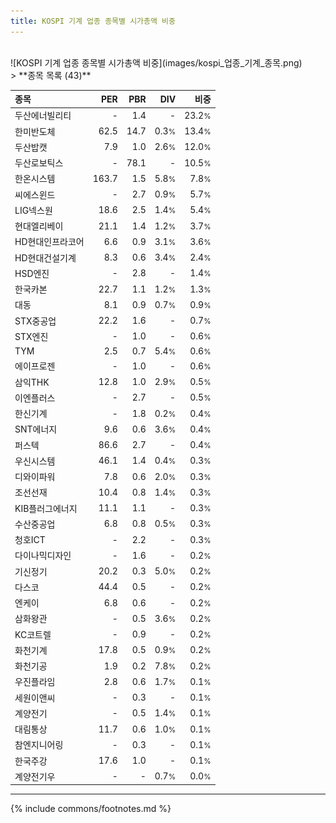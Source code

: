 ```yaml
---
title: KOSPI 기계 업종 종목별 시가총액 비중
---
```

<br>
![KOSPI 기계 업종 종목별 시가총액 비중](images/kospi_업종_기계_종목.png)
<br>
> **종목 목록 (43)**<a id="list"></a>

| **종목** | **PER** | **PBR** | **DIV** | **비중** |
| :------- | ------: | ------: | ------: | -------: |
| 두산에너빌리티 | - | 1.4 | - | 23.2<small>%</small> |
| 한미반도체 | 62.5 | 14.7 | 0.3<small>%</small> | 13.4<small>%</small> |
| 두산밥캣 | 7.9 | 1.0 | 2.6<small>%</small> | 12.0<small>%</small> |
| 두산로보틱스 | - | 78.1 | - | 10.5<small>%</small> |
| 한온시스템 | 163.7 | 1.5 | 5.8<small>%</small> | 7.8<small>%</small> |
| 씨에스윈드 | - | 2.7 | 0.9<small>%</small> | 5.7<small>%</small> |
| LIG넥스원 | 18.6 | 2.5 | 1.4<small>%</small> | 5.4<small>%</small> |
| 현대엘리베이 | 21.1 | 1.4 | 1.2<small>%</small> | 3.7<small>%</small> |
| HD현대인프라코어 | 6.6 | 0.9 | 3.1<small>%</small> | 3.6<small>%</small> |
| HD현대건설기계 | 8.3 | 0.6 | 3.4<small>%</small> | 2.4<small>%</small> |
| HSD엔진 | - | 2.8 | - | 1.4<small>%</small> |
| 한국카본 | 22.7 | 1.1 | 1.2<small>%</small> | 1.3<small>%</small> |
| 대동 | 8.1 | 0.9 | 0.7<small>%</small> | 0.9<small>%</small> |
| STX중공업 | 22.2 | 1.6 | - | 0.7<small>%</small> |
| STX엔진 | - | 1.0 | - | 0.6<small>%</small> |
| TYM | 2.5 | 0.7 | 5.4<small>%</small> | 0.6<small>%</small> |
| 에이프로젠 | - | 1.0 | - | 0.6<small>%</small> |
| 삼익THK | 12.8 | 1.0 | 2.9<small>%</small> | 0.5<small>%</small> |
| 이엔플러스 | - | 2.7 | - | 0.5<small>%</small> |
| 한신기계 | - | 1.8 | 0.2<small>%</small> | 0.4<small>%</small> |
| SNT에너지 | 9.6 | 0.6 | 3.6<small>%</small> | 0.4<small>%</small> |
| 퍼스텍 | 86.6 | 2.7 | - | 0.4<small>%</small> |
| 우신시스템 | 46.1 | 1.4 | 0.4<small>%</small> | 0.3<small>%</small> |
| 디와이파워 | 7.8 | 0.6 | 2.0<small>%</small> | 0.3<small>%</small> |
| 조선선재 | 10.4 | 0.8 | 1.4<small>%</small> | 0.3<small>%</small> |
| KIB플러그에너지 | 11.1 | 1.1 | - | 0.3<small>%</small> |
| 수산중공업 | 6.8 | 0.8 | 0.5<small>%</small> | 0.3<small>%</small> |
| 청호ICT | - | 2.2 | - | 0.3<small>%</small> |
| 다이나믹디자인 | - | 1.6 | - | 0.2<small>%</small> |
| 기신정기 | 20.2 | 0.3 | 5.0<small>%</small> | 0.2<small>%</small> |
| 다스코 | 44.4 | 0.5 | - | 0.2<small>%</small> |
| 엔케이 | 6.8 | 0.6 | - | 0.2<small>%</small> |
| 삼화왕관 | - | 0.5 | 3.6<small>%</small> | 0.2<small>%</small> |
| KC코트렐 | - | 0.9 | - | 0.2<small>%</small> |
| 화천기계 | 17.8 | 0.5 | 0.9<small>%</small> | 0.2<small>%</small> |
| 화천기공 | 1.9 | 0.2 | 7.8<small>%</small> | 0.2<small>%</small> |
| 우진플라임 | 2.8 | 0.6 | 1.7<small>%</small> | 0.1<small>%</small> |
| 세원이앤씨 | - | 0.3 | - | 0.1<small>%</small> |
| 계양전기 | - | 0.5 | 1.4<small>%</small> | 0.1<small>%</small> |
| 대림통상 | 11.7 | 0.6 | 1.0<small>%</small> | 0.1<small>%</small> |
| 참엔지니어링 | - | 0.3 | - | 0.1<small>%</small> |
| 한국주강 | 17.6 | 1.0 | - | 0.1<small>%</small> |
| 계양전기우 | - | - | 0.7<small>%</small> | 0.0<small>%</small> |

---
{% include commons/footnotes.md %}